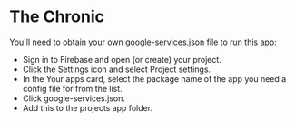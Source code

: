 # The Chronic

You'll need to obtain your own google-services.json file to run this app:

- Sign in to Firebase and open (or create) your project.
- Click the Settings icon and select Project settings.
- In the Your apps card, select the package name of the app you need a config file for from the list.
- Click google-services.json.
- Add this to the projects app folder.
